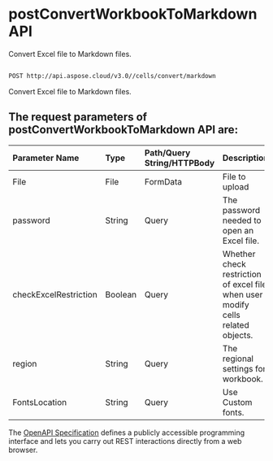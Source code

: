 # **postConvertWorkbookToMarkdown API**

Convert Excel file to Markdown files. 

```bash

POST http://api.aspose.cloud/v3.0//cells/convert/markdown

```
Convert Excel file to Markdown files.

## The request parameters of **postConvertWorkbookToMarkdown** API are: 

| Parameter Name | Type | Path/Query String/HTTPBody | Description | 
| :- | :- | :- |:- | 
|File|File|FormData|File to upload|
|password|String|Query|The password needed to open an Excel file.|
|checkExcelRestriction|Boolean|Query|Whether check restriction of excel file when user modify cells related objects.|
|region|String|Query|The regional settings for workbook.|
|FontsLocation|String|Query|Use Custom fonts.|


The [OpenAPI Specification](https://reference.aspose.cloud/cells/#/ConversionController/PostConvertWorkbookToMarkdown) defines a publicly accessible programming interface and lets you carry out REST interactions directly from a web browser.


